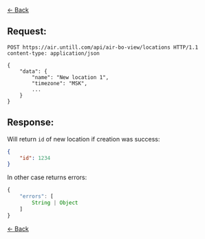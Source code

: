 [← Back](README.md)

## Request: 

```http
POST https://air.untill.com/api/air-bo-view/locations HTTP/1.1
content-type: application/json

{
    "data": {
        "name": "New location 1",
        "timezone": "MSK",
        ...
    }
}
```

## Response: 

Will return `id` of new location if creation was success:

```json
{
    "id": 1234
}
```

In other case returns errors:

```javascript
{
    "errors": [
        String | Object
    ]
}
```

[← Back](README.md)